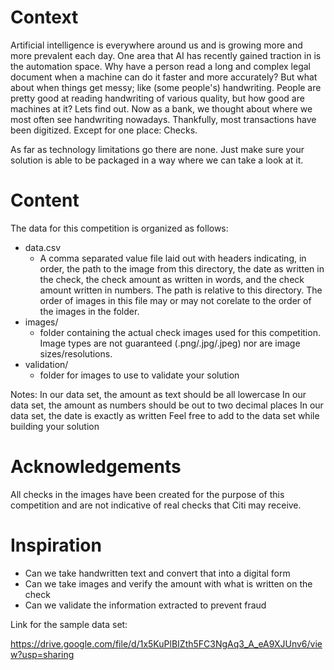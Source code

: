 # Context

Artificial intelligence is everywhere around us and is growing more and more prevalent each day. One area that AI has recently gained traction in is the automation space. Why have a person read a long and complex legal document when a machine can do it faster and more accurately? But what about when things get messy; like (some people's) handwriting. People are pretty good at reading handwriting of various quality, but how good are machines at it? Lets find out. Now as a bank, we thought about where we most often see handwriting nowadays. Thankfully, most transactions have been digitized. Except for one place: Checks.

As far as technology limitations go there are none. Just make sure your solution is able to be packaged in a way where we can take a look at it.

# Content

The data for this competition is organized as follows:

- data.csv
    - A comma separated value file laid out with headers indicating, in order, the path to the image from this directory, the date as written in the check, the check amount as written in words, and the check amount written in numbers. The path is relative to this directory. The order of images in this file may or may not corelate to the order of the images in the folder.
- images/
    - folder containing the actual check images used for this competition. Image types are not guaranteed (.png/.jpg/.jpeg) nor are image sizes/resolutions.
- validation/
    - folder for images to use to validate your solution

Notes:
In our data set, the amount as text should be all lowercase
In our data set, the amount as numbers should be out to two decimal places
In our data set, the date is exactly as written
Feel free to add to the data set while building your solution

# Acknowledgements

All checks in the images have been created for the purpose of this competition and are not indicative of real checks that Citi may receive.

# Inspiration

- Can we take handwritten text and convert that into a digital form
- Can we take images and verify the amount with what is written on the check
- Can we validate the information extracted to prevent fraud


Link for the sample data set:

https://drive.google.com/file/d/1x5KuPlBIZth5FC3NgAq3_A_eA9XJUnv6/view?usp=sharing
